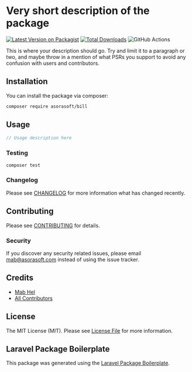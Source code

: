# Very short description of the package

[![Latest Version on Packagist](https://img.shields.io/packagist/v/asorasoft/bill.svg?style=flat-square)](https://packagist.org/packages/asorasoft/bill)
[![Total Downloads](https://img.shields.io/packagist/dt/asorasoft/bill.svg?style=flat-square)](https://packagist.org/packages/asorasoft/bill)
![GitHub Actions](https://github.com/asorasoft/bill/actions/workflows/main.yml/badge.svg)

This is where your description should go. Try and limit it to a paragraph or two, and maybe throw in a mention of what PSRs you support to avoid any confusion with users and contributors.

## Installation

You can install the package via composer:

```bash
composer require asorasoft/bill
```

## Usage

```php
// Usage description here
```

### Testing

```bash
composer test
```

### Changelog

Please see [CHANGELOG](CHANGELOG.md) for more information what has changed recently.

## Contributing

Please see [CONTRIBUTING](CONTRIBUTING.md) for details.

### Security

If you discover any security related issues, please email mab@asorasoft.com instead of using the issue tracker.

## Credits

-   [Mab Hel](https://github.com/asorasoft)
-   [All Contributors](../../contributors)

## License

The MIT License (MIT). Please see [License File](LICENSE.md) for more information.

## Laravel Package Boilerplate

This package was generated using the [Laravel Package Boilerplate](https://laravelpackageboilerplate.com).
